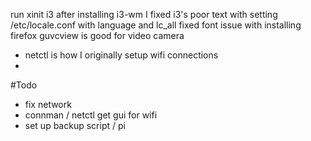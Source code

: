 run xinit i3 after installing i3-wm
I fixed i3's poor text with setting /etc/locale.conf with language and lc_all
fixed font issue with installing firefox
guvcview is good for video camera
 - netctl is how I originally setup wifi connections
 -

 #Todo
 - fix network
  - connman / netctl get gui for wifi
 - set up backup script / pi
